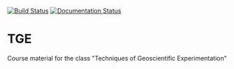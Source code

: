 [![Build Status](https://travis-ci.org/jrleeman/TGE.svg?branch=master)](https://travis-ci.org/jrleeman/tge)
[![Documentation Status](https://readthedocs.org/projects/tge/badge/?version=latest)](http://tge.readthedocs.org/en/latest/?badge=latest)

# TGE
Course material for the class "Techniques of Geoscientific Experimentation"
